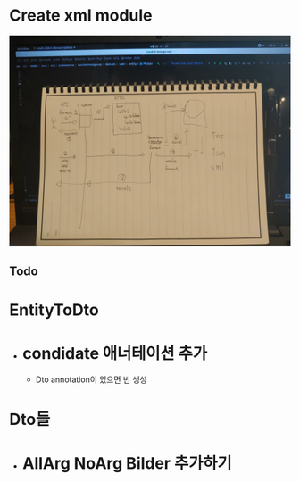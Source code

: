 Create xml module
=

![초기 use case](./20200628_165714.jpg)


Todo
-

EntityToDto
=
- condidate 애너테이션 추가
    =
    - Dto annotation이 있으면 빈 생성


Dto들
=
- AllArg NoArg Bilder 추가하기
    =
